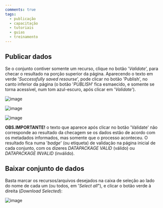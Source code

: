 ```yaml
---
comments: true
tags:
  - publicação
  - capacitação
  - tutoriais
  - guias
  - treinamento
---
```


## Publicar dados

Se o conjunto contiver somente um recurso, clique no botão '_Validate_', para checar o resultado na porção superior da página. Aparecendo o texto em verde '_Successfully saved resourse_', pode clicar no botão 'Publish', no canto inferior da página (o botão '_PUBLISH_' fica esmaecido, e somente se torna acessível, num tom azul-escuro, após clicar em '_Validate_'). 

![image](https://user-images.githubusercontent.com/52294411/235782539-3d554c36-f931-4398-983c-40e732691441.png)

![image](https://user-images.githubusercontent.com/52294411/235782711-44bca63d-11f7-4423-8bb4-1867c5ec6a08.png)

![image](https://user-images.githubusercontent.com/52294411/235782829-d41e5233-374b-4732-9e32-09bce15844e0.png)
	
**OBS.IMPORTANTE!** o texto que aparece após clicar no botão 'Validate' não corresponde ao resultado da checagem se os dados estão de acordo com os metadados informados, mas somente que o processo aconteceu. O resultado fica numa '_badge_' (ou etiqueta) de validação na página inicial de cada conjunto, com os dizeres _DATAPACKAGE VALID_ (válido) ou _DATAPACKAGE INVALID_ (inválido).

## Baixar conjunto de dados

Basta marcar os recursos/arquivos desejados na caixa de seleção ao lado do nome de cada um (ou todos, em '_Select all_"), e clicar o botão verde à direita (_Download Selected_):

![image](https://github.com/Andrelamor/manual-abertura-2023-3/assets/52294411/2ab1475d-6ef5-44f9-b051-5da98c93e26c)


